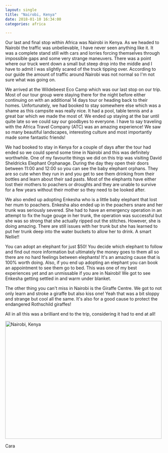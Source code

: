 ```yaml
---
layout: single
title: "Nairobi, Kenya"
date: 2018-01-10 16:34:00
categories: africa

---
```


Our last and final stop within Africa was Nairobi in Kenya. As we headed to Nairobi the traffic was unbelievable, I have never seen anything like it. It was a complete stand still with cars and lorries forcing themselves through impossible gaps and some very strange maneuvers. There was a point where our truck went down a small but steep drop into the middle and I have to admit I was slightly scared of the truck tipping over. According to our guide the amount of traffic around Nairobi was not normal so I'm not sure what was going on.


We arrived at the Wildebeest Eco Camp which was our last stop on our trip. Most of our tour group were staying there for the night before either continuing on with an additional 14 days tour or heading back to their homes. Unfortunately, we had booked to stay somewhere else which was a shame as this campsite was really nice. It had a pool, table tennis and a great bar which we made the most of. We ended up staying at the bar until quite late so we could say our goodbyes to everyone. I have to say traveling with the Africa Travel Company (ATC) was an amazing experience! We saw so many beautiful landscapes, interesting culture and most importantly made some fantastic friends!


We had booked to stay in Kenya for a couple of days after the tour had ended so we could spend some time in Nairobi and this was definitely worthwhile. One of my favourite things we did on this trip was visiting David Sheldricks Elephant Orphanage. During the day they open their doors between 11:00 and 12:00 so you can see the baby elephant orphans. They are so cute when they run in and you get to see them drinking from their bottles and learn about their sad pasts. Most of the elephants have either lost their mothers to poachers or droughts and they are unable to survive for a few years without their mother so they need to be looked after.


We also ended up adopting Enkesha who is a little baby elephant that lost her mum to poachers. Enkesha also ended up in the poachers snare and her trunk was seriously severed. She had to have an emergency operation in an attempt to fix the huge gouge in her trunk, the operation was successful but she was so strong that she actually ripped out the stitches. However, she is doing amazing. There are still issues with her trunk but she has learned to put her trunk deep into the water buckets to allow her to drink. A smart Nellie!!


You can adopt an elephant for just $50! You decide which elephant to follow and find out more information but ultimately the money goes to them all so there are no hard feelings between elephants! It's an amazing cause that is 100% worth doing. Also, if you end up adopting an elephant you can book an appointment to see them go to bed. This was one of my best experiences yet and an unmissable if you are in Nairobi! We got to see Enkesha getting settled in and warm under blanket.


The other thing you can't miss in Nairobi is the Giraffe Centre. We got to not only learn and stroke a giraffe but also kiss one! Yeah that was a bit sloppy and strange but cool all the same. It's also for a good cause to protect the endangered Rothschild giraffes!


All in all this was a brilliant end to the trip, considering it had to end at all!

<a data-flickr-embed="true" href="https://www.flickr.com/photos/141696511@N06/albums/72157688294308012" title="Nairobi, Kenya"><img src="https://farm5.staticflickr.com/4736/27230362369_c1163ba249.jpg" width="500" height="376" alt="Nairobi, Kenya"></a><script async src="//embedr.flickr.com/assets/client-code.js" charset="utf-8"></script>


Cara

